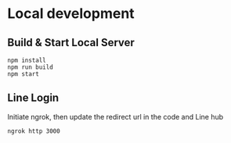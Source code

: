 # Local development

## Build & Start Local Server
```
npm install
npm run build
npm start
```

## Line Login
Initiate ngrok, then update the redirect url in the code and Line hub

```
ngrok http 3000
```
